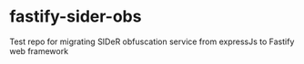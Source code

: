 # fastify-sider-obs

Test repo for migrating SIDeR obfuscation service from expressJs to Fastify web framework
